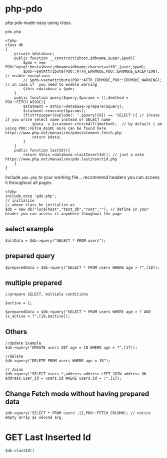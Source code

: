 # php-pdo
php pdo made easy using class.


`pdo.php`

```
<?php 
class db
{
    private $database;
    public function __construct($host,$dbname,$user,$pwd){
        $pdo = new PDO("mysql:host=$host;dbname=$dbname;charset=utf8",$user,$pwd);
        $pdo->setAttribute(PDO::ATTR_ERRMODE,PDO::ERRMODE_EXCEPTION); // enable exceptions
        // $pdo->setAttribute(PDO::ATTR_ERRMODE,PDO::ERRMODE_WARNING); // in case if  you need to enable warning
        $this->database = $pdo;
    }
    public function query($query,$params = [],$method = PDO::FETCH_ASSOC){
        $statment = $this->database->prepare($query);
        $statment->execute($params);
        if(strtoupper(explode(' ',$query)[0]) == 'SELECT'){ // incase if you write select name instead of SELECT name
            $data  = $statment->fetchAll($method);  // by default i am using PDO::FETCH_ASSOC more can be found here https://www.php.net/manual/en/pdostatement.fetch.php
            return $data;
        }
    }
    public function lastId(){
        return $this->database->lastInsertId(); // just a note https://www.php.net/manual/en/pdo.lastinsertid.php
    }
}

```

Include `pdo.php` to your working file... recommend headers you can access it throughout all pages.
```
<?php 
include_once 'pdo.php';
// initialize
// above class be initialize as 
$db = new db("localhost","test_db","root",""); // define in your header you can access it anywhere thoughout the page

```
## select example

`$allData = $db->query("SELECT * FROM users");`

## prepared query
`$preparedData = $db->query("SELECT * FROM users WHERE age > ?",[18]);`
## multiple prepared
```
//prepare SELECT, multiple conditions

$active = 1;

$preparedData = $db->query("SELECT * FROM users WHERE age > ? AND is_active = ?",[18,$active]);
```

## Others
```
//Update Example
$db->query("UPDATE users SET age = 18 WHERE age = ?",[17]);

//delete
$db->query("DELETE FROM users WHERE age = 18");

// Joins
$db->query("SELECT users.*,address.address LEFT JOIN address ON address.user_id = users.id WHERE users.id = ?",[1]);
```
## Change Fetch mode without having prepared data
```
$db->query('SELECT * FROM users',[],PDO::FETCH_COLUMN); // notice empty array as second arg.
```
# GET Last Inserted Id
`$db->lastId()`
